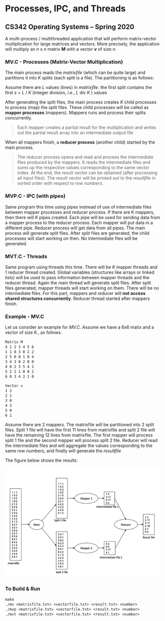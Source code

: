 # Processes, IPC, and Threads
## CS342 Operating Systems – Spring 2020

A multi-process / multithreaded application that will perform matrix-vector multiplication for large matrices and vectors. 
More precisely, the application will multiply an _n_ x _n_ matrix **M** with a vector **v** of size _n_.

### MV.C - Processes (Matrix-Vector Multiplication) 

The main process reads the _matrixfile_ (which can be quite large) and partitions it into _K_ splits (each split is a file). The partitioning is as follows: 

Assume there are _L_ values (lines) in _matrixfile_. 
the first split contains the first _s_ = _L_ / _K_ (integer division, i.e., _L_ div _K_ ) values

After generating the split files, the main process creates _K_ child processes to process (map) the split files. These child processes will be called as **mapper processes** (mappers). Mappers runs and process their splits concurrently.

> Each mapper creates a partial result for the multiplication and writes out the partial result array into an intermediate output file

When all mappers finish, a **reducer process** (another child) started by the main process. 

 > The reducer process opens and read and process the intermediate files produced by the mappers. It reads the intermediate files and sums up the respective values corresponding to the same vector index. At the end, the result vector can be obtained (after processing all input files). The result vector will be printed out to the _resultfile_ in sorted order with respect to row numbers.

### MVP.C - IPC (with pipes)

Same program this time using pipes instread of use of intermediate files between mapper processes and reducer process. If there are _K_ mappers, then there will _K_ pipes created. Each pipe will be used for sending data from a mapper process to the reducer process. Each mapper will put data in a different pipe. Reducer process will get data from all pipes. The main process will generate split files. After split files are generated, the child processes will start working on then. No intermediate files will be generated.

### MVT.C - Threads

Same program using threads this time. There will be _K_ mapper threads and 1 reducer thread created. Global variables (structures like arrays or linked lists) will be used to pass information between mapper threads and the reducer thread. Again the main thread will generate split files. After split files generated, mapper threads will start working on them. There will be no intermediate files. For this part, mappers and reducer will **not access shared structures concurrently**. Reducer thread started after mappers finish.


### Example - MV.C
Let us consider an example for *MV.C*. Assume we have a 6x6 matix and a vector of size 6 , as follows.

```
Matrix M
X 1 2 3 4 5 6
1 1 0 3 0 2 2
2 5 0 0 1 0 4
3 4 3 0 2 0 0
4 0 2 3 5 4 1
5 2 1 1 0 0 2
6 0 3 4 2 1 0
```
```
Vector v
1 2
2 1
3 0
4 3
5 0
6 1
```
Assume there are 2 mappers. The matrixfile will be partitioned into 2 split
files. Split 1 file will have the first 11 lines from matrixfile and split 2 file will have
the remaining 12 lines from matrixfile. The first mapper will process split 1 file and
the second mapper will process split 2 file. Reducer will read the
intermediate files and will aggregate the values corresponding to the same row
numbers, and finally will generate the _resultfile_ 

The figure below shows the results:

![Figure](figure.png)

### To Build & Run

```
make
./mv <matrixfile.txt> <vectorfile.txt> <result.txt> <number>
./mvp <matrixfile.txt> <vectorfile.txt> <result.txt> <number>
./mvt <matrixfile.txt> <vectorfile.txt> <result.txt> <number>
```